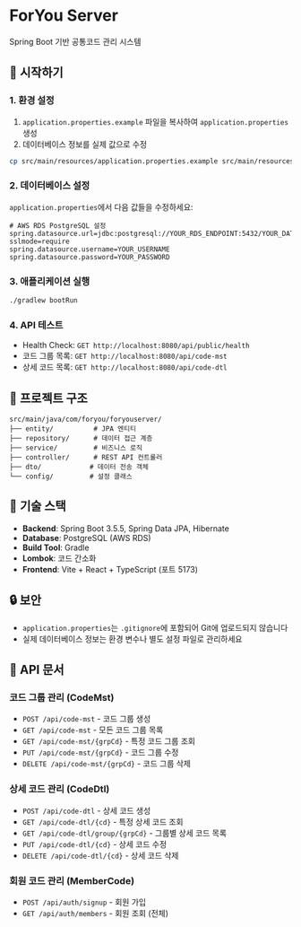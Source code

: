 # ForYou Server

Spring Boot 기반 공통코드 관리 시스템

## 🚀 시작하기

### 1. 환경 설정

1. `application.properties.example` 파일을 복사하여 `application.properties` 생성
2. 데이터베이스 정보를 실제 값으로 수정

```bash
cp src/main/resources/application.properties.example src/main/resources/application.properties
```

### 2. 데이터베이스 설정

`application.properties`에서 다음 값들을 수정하세요:

```properties
# AWS RDS PostgreSQL 설정
spring.datasource.url=jdbc:postgresql://YOUR_RDS_ENDPOINT:5432/YOUR_DATABASE?sslmode=require
spring.datasource.username=YOUR_USERNAME
spring.datasource.password=YOUR_PASSWORD
```

### 3. 애플리케이션 실행

```bash
./gradlew bootRun
```

### 4. API 테스트

- Health Check: `GET http://localhost:8080/api/public/health`
- 코드 그룹 목록: `GET http://localhost:8080/api/code-mst`
- 상세 코드 목록: `GET http://localhost:8080/api/code-dtl`

## 📁 프로젝트 구조

```
src/main/java/com/foryou/foryouserver/
├── entity/          # JPA 엔티티
├── repository/      # 데이터 접근 계층
├── service/         # 비즈니스 로직
├── controller/      # REST API 컨트롤러
├── dto/            # 데이터 전송 객체
└── config/         # 설정 클래스
```

## 🔧 기술 스택

- **Backend**: Spring Boot 3.5.5, Spring Data JPA, Hibernate
- **Database**: PostgreSQL (AWS RDS)
- **Build Tool**: Gradle
- **Lombok**: 코드 간소화
- **Frontend**: Vite + React + TypeScript (포트 5173)

## 🔒 보안

- `application.properties`는 `.gitignore`에 포함되어 Git에 업로드되지 않습니다
- 실제 데이터베이스 정보는 환경 변수나 별도 설정 파일로 관리하세요

## 📝 API 문서

### 코드 그룹 관리 (CodeMst)
- `POST /api/code-mst` - 코드 그룹 생성
- `GET /api/code-mst` - 모든 코드 그룹 목록
- `GET /api/code-mst/{grpCd}` - 특정 코드 그룹 조회
- `PUT /api/code-mst/{grpCd}` - 코드 그룹 수정
- `DELETE /api/code-mst/{grpCd}` - 코드 그룹 삭제

### 상세 코드 관리 (CodeDtl)
- `POST /api/code-dtl` - 상세 코드 생성
- `GET /api/code-dtl/{cd}` - 특정 상세 코드 조회
- `GET /api/code-dtl/group/{grpCd}` - 그룹별 상세 코드 목록
- `PUT /api/code-dtl/{cd}` - 상세 코드 수정
- `DELETE /api/code-dtl/{cd}` - 상세 코드 삭제

### 회원 코드 관리 (MemberCode)
- `POST /api/auth/signup` - 회원 가입
- `GET /api/auth/members` - 회원 조회 (전체)